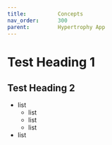 ```yaml
---
title:          Concepts
nav_order:      300
parent:         Hypertrophy App
---
```


# Test Heading 1
## Test Heading 2
* list
    * list
    * list
    * list
* list